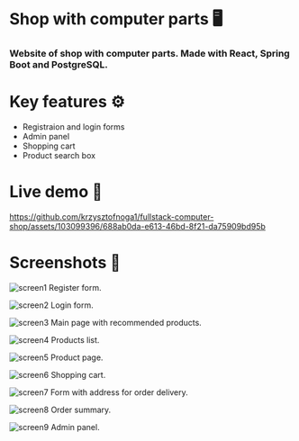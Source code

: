 # Shop with computer parts 🖥️

### Website of shop with computer parts. Made with React, Spring Boot and PostgreSQL.

# Key features ⚙️
- Registraion and login forms
- Admin panel
- Shopping cart
- Product search box

# Live demo 🎥

https://github.com/krzysztofnoga1/fullstack-computer-shop/assets/103099396/688ab0da-e613-46bd-8f21-da75909bd95b

# Screenshots 📸

![screen1](https://github.com/krzysztofnoga1/fullstack-computer-shop/assets/103099396/236b51a7-85b5-4a4b-b97a-60256476da07)
Register form.

![screen2](https://github.com/krzysztofnoga1/fullstack-computer-shop/assets/103099396/fad8f810-cae7-4408-99a7-3d72fe720197)
Login form.

![screen3](https://github.com/krzysztofnoga1/fullstack-computer-shop/assets/103099396/b951ef44-a674-4cb4-ac40-8da81fa3b403)
Main page with recommended products.

![screen4](https://github.com/krzysztofnoga1/fullstack-computer-shop/assets/103099396/00fb92ed-3137-4994-9df6-4c69333803e0)
Products list.

![screen5](https://github.com/krzysztofnoga1/fullstack-computer-shop/assets/103099396/2b8c5adb-a98a-4027-b2c0-3e0c94d329cd)
Product page.

![screen6](https://github.com/krzysztofnoga1/fullstack-computer-shop/assets/103099396/672a2211-32c2-4e72-a823-98e89aca1058)
Shopping cart.

![screen7](https://github.com/krzysztofnoga1/fullstack-computer-shop/assets/103099396/e6778c8a-ea5d-4cc8-923f-f2ae29c4ddad)
Form with address for order delivery.

![screen8](https://github.com/krzysztofnoga1/fullstack-computer-shop/assets/103099396/0cff76db-3c63-4af9-bdb4-d842a96e7a8e)
Order summary.

![screen9](https://github.com/krzysztofnoga1/fullstack-computer-shop/assets/103099396/abfc3085-f5d1-467c-9a2c-080a692ea524)
Admin panel.
